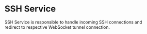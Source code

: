 # SSH Service

SSH Service is responsible to handle incoming SSH connections and
redirect to respective WebSocket tunnel connection.
